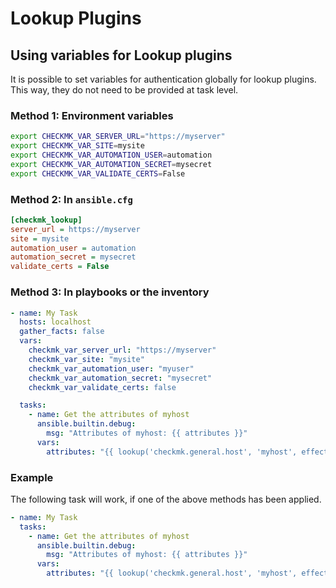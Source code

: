 # Lookup Plugins

## Using variables for Lookup plugins
It is possible to set variables for authentication globally for lookup plugins.
This way, they do not need to be provided at task level.

### Method 1: Environment variables
```bash
export CHECKMK_VAR_SERVER_URL="https://myserver"
export CHECKMK_VAR_SITE=mysite
export CHECKMK_VAR_AUTOMATION_USER=automation
export CHECKMK_VAR_AUTOMATION_SECRET=mysecret
export CHECKMK_VAR_VALIDATE_CERTS=False
```

### Method 2: In `ansible.cfg`
```ini
[checkmk_lookup]
server_url = https://myserver
site = mysite
automation_user = automation
automation_secret = mysecret
validate_certs = False

```

### Method 3: In playbooks or the inventory
```yaml
- name: My Task
  hosts: localhost
  gather_facts: false
  vars:
    checkmk_var_server_url: "https://myserver"
    checkmk_var_site: "mysite"
    checkmk_var_automation_user: "myuser"
    checkmk_var_automation_secret: "mysecret"
    checkmk_var_validate_certs: false

  tasks:
    - name: Get the attributes of myhost
      ansible.builtin.debug:
        msg: "Attributes of myhost: {{ attributes }}"
      vars:
        attributes: "{{ lookup('checkmk.general.host', 'myhost', effective_attributes=True) }}"
```

### Example
The following task will work, if one of the above methods has been applied.
```yaml
- name: My Task
  tasks:
    - name: Get the attributes of myhost
      ansible.builtin.debug:
        msg: "Attributes of myhost: {{ attributes }}"
      vars:
        attributes: "{{ lookup('checkmk.general.host', 'myhost', effective_attributes=True) }}"
```
